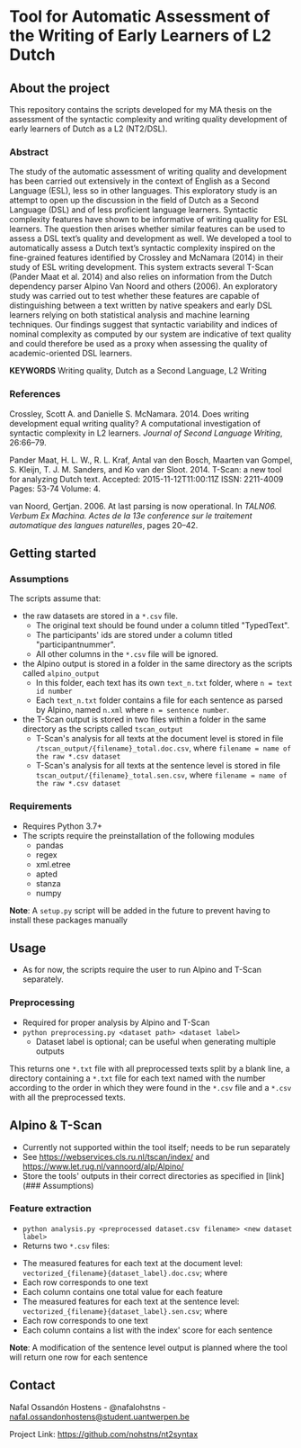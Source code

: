 # Tool for Automatic Assessment of the Writing of Early Learners of L2 Dutch

## About the project
This repository contains the scripts developed for my MA thesis on the assessment of the syntactic complexity and writing quality development of early learners of Dutch as a L2 (NT2/DSL).

### Abstract
The study of the automatic assessment of writing quality and development has been carried out extensively in the context of English as a Second Language (ESL), less so in other languages. This exploratory study is an attempt to open up the discussion in the field of Dutch as a Second Language (DSL) and of less proficient language learners.
Syntactic complexity features have shown to be informative of writing quality for ESL learners. The question then arises whether similar features can be used to assess a DSL text’s quality and development as well. We developed a tool to automatically assess a Dutch text’s syntactic complexity inspired on the fine-grained features identified by Crossley and McNamara (2014) in their study of ESL writing development. This system extracts several T-Scan (Pander Maat et al. 2014) and also relies on information from the Dutch dependency parser Alpino Van Noord and others (2006).
An exploratory study was carried out to test whether these features are capable of distinguishing between a text written by native speakers and early DSL learners relying on both statistical analysis and machine learning techniques. Our findings suggest that syntactic variability and indices of nominal complexity as computed by our system are indicative of text quality and could therefore be used as a proxy when assessing the quality of academic-oriented DSL learners.

**KEYWORDS** Writing quality, Dutch as a Second Language, L2 Writing

### References
Crossley, Scott A. and Danielle S. McNamara. 2014. Does writing development equal writing quality? A computational investigation of syntactic complexity in L2 learners. _Journal of Second Language Writing_, 26:66–79.

Pander Maat, H. L. W., R. L. Kraf, Antal van den Bosch, Maarten van Gompel, S. Kleijn, T. J. M. Sanders, and Ko van der Sloot. 2014. T-Scan: a new tool for analyzing Dutch text. Accepted: 2015-11-12T11:00:11Z ISSN: 2211-4009 Pages: 53-74 Volume: 4.

van Noord, Gertjan. 2006. At last parsing is now operational. In _TALN06. Verbum Ex Machina. Actes de la 13e conference sur le traitement automatique des langues naturelles_, pages 20–42.


## Getting started
### Assumptions
The scripts assume that:
  * the raw datasets are stored in a `*.csv` file.
    - The original text should be found under a column titled "TypedText".
    - The participants' ids are stored under a column titled "participantnummer".
    - All other columns in the `*.csv` file will be ignored.
  * the Alpino output is stored in a folder in the same directory as the scripts called `alpino_output`
    - In this folder, each text has its own `text_n.txt` folder, where `n = text id number`
    - Each `text_n.txt` folder contains a file for each sentence as parsed by Alpino, named `n.xml` where `n = sentence number`.
  * the T-Scan output is stored in two files within a folder in the same directory as the scripts called `tscan_output`
    - T-Scan's analysis for all texts at the document level is stored in file `/tscan_output/{filename}_total.doc.csv`, where `filename = name of the raw *.csv dataset`
    - T-Scan's analysis for all texts at the sentence level is stored in file `tscan_output/{filename}_total.sen.csv`, where `filename = name of the raw *.csv dataset`


### Requirements
  * Requires Python 3.7+
  * The scripts require the preinstallation of the following modules
    - pandas
    - regex
    - xml.etree
    - apted
    - stanza
    - numpy

**Note**: A `setup.py` script will be added in the future to prevent having to install these packages manually


## Usage
* As for now, the scripts require the user to run Alpino and T-Scan separately.

### Preprocessing
* Required for proper analysis by Alpino and T-Scan
* `python preprocessing.py <dataset path> <dataset label>`
  - Dataset label is optional; can be useful when generating multiple outputs

This returns one `*.txt` file with all preprocessed texts split by a blank line, a directory containing a `*.txt` file for each text named with the number according to the order in which they were found in the `*.csv` file and a `*.csv` with all the preprocessed texts.

## Alpino & T-Scan
* Currently not supported within the tool itself; needs to be run separately
* See https://webservices.cls.ru.nl/tscan/index/ and https://www.let.rug.nl/vannoord/alp/Alpino/
* Store the tools' outputs in their correct directories as specified in [link](### Assumptions)

### Feature extraction
* `python analysis.py <preprocessed dataset.csv filename> <new dataset label>`
* Returns two `*.csv` files:
 - The measured features for each text at the document level: `vectorized_{filename}{dataset_label}.doc.csv`; where
  - Each row corresponds to one text
  - Each column contains one total value for each feature
 - The measured features for each text at the sentence level: `vectorized_{filename}{dataset_label}.sen.csv`; where
  - Each row corresponds to one text
  - Each column contains a list with the index' score for each sentence

**Note**: A modification of the sentence level output is planned where the tool will return one row for each sentence

## Contact
Nafal Ossandón Hostens - @nafalohstns - nafal.ossandonhostens@student.uantwerpen.be

Project Link: https://github.com/nohstns/nt2syntax
